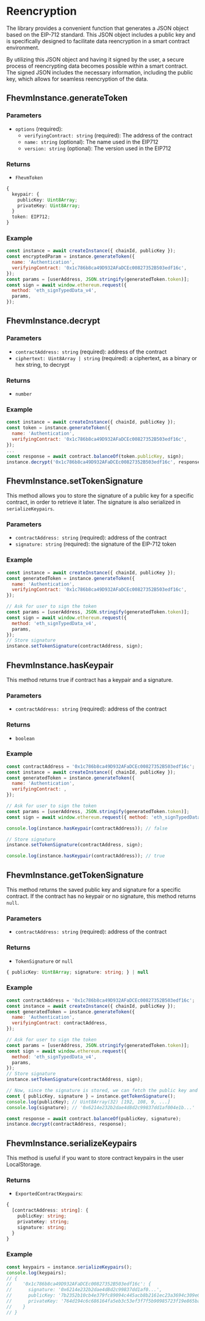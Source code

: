 # Reencryption

The library provides a convenient function that generates a JSON object based on the EIP-712 standard. This JSON object includes a public key and is specifically designed to facilitate data reencryption in a smart contract environment.

By utilizing this JSON object and having it signed by the user, a secure process of reencrypting data becomes possible within a smart contract. The signed JSON includes the necessary information, including the public key, which allows for seamless reencryption of the data.

## FhevmInstance.generateToken

### Parameters

- `options` (required):
  - `verifyingContract: string` (required): The address of the contract
  - `name: string` (optional): The name used in the EIP712
  - `version: string` (optional): The version used in the EIP712

### Returns

- `FhevmToken`

```typescript
{
  keypair: {
    publicKey: Uint8Array;
    privateKey: Uint8Array;
  }
  token: EIP712;
}
```

### Example

```javascript
const instance = await createInstance({ chainId, publicKey });
const encryptedParam = instance.generateToken({
  name: 'Authentication',
  verifyingContract: '0x1c786b8ca49D932AFaDCEc00827352B503edf16c',
});
const params = [userAddress, JSON.stringify(generatedToken.token)];
const sign = await window.ethereum.request({
  method: 'eth_signTypedData_v4',
  params,
});
```

## FhevmInstance.decrypt

### Parameters

- `contractAddress: string` (required): address of the contract
- `ciphertext: Uint8Array | string` (required): a ciphertext, as a binary or hex string, to decrypt

### Returns

- `number`

### Example

```javascript
const instance = await createInstance({ chainId, publicKey });
const token = instance.generateToken({
  name: 'Authentication',
  verifyingContract: '0x1c786b8ca49D932AFaDCEc00827352B503edf16c',
});
...
const response = await contract.balanceOf(token.publicKey, sign);
instance.decrypt('0x1c786b8ca49D932AFaDCEc00827352B503edf16c', response)

```

## FhevmInstance.setTokenSignature

This method allows you to store the signature of a public key for a specific contract, in order to retrieve it later. The signature is also serialized in `serializeKeypairs`.

### Parameters

- `contractAddress: string` (required): address of the contract
- `signature: string` (required): the signature of the EIP-712 token

### Example

```javascript
const instance = await createInstance({ chainId, publicKey });
const generatedToken = instance.generateToken({
  name: 'Authentication',
  verifyingContract: '0x1c786b8ca49D932AFaDCEc00827352B503edf16c',
});

// Ask for user to sign the token
const params = [userAddress, JSON.stringify(generatedToken.token)];
const sign = await window.ethereum.request({
  method: 'eth_signTypedData_v4',
  params,
});
// Store signature
instance.setTokenSignature(contractAddress, sign);
```

## FhevmInstance.hasKeypair

This method returns true if contract has a keypair and a signature.

### Parameters

- `contractAddress: string` (required): address of the contract

### Returns

- `boolean`

### Example

```javascript
const contractAddress = '0x1c786b8ca49D932AFaDCEc00827352B503edf16c';
const instance = await createInstance({ chainId, publicKey });
const generatedToken = instance.generateToken({
  name: 'Authentication',
  verifyingContract: ,
});

// Ask for user to sign the token
const params = [userAddress, JSON.stringify(generatedToken.token)];
const sign = await window.ethereum.request({ method: 'eth_signTypedData_v4', params });

console.log(instance.hasKeypair(contractAddress)); // false

// Store signature
instance.setTokenSignature(contractAddress, sign);

console.log(instance.hasKeypair(contractAddress)); // true
```

## FhevmInstance.getTokenSignature

This method returns the saved public key and signature for a specific contract. If the contract has no keypair or no signature, this method returns `null`.

### Parameters

- `contractAddress: string` (required): address of the contract

### Returns

- `TokenSignature` or `null`

```typescript
{ publicKey: Uint8Array; signature: string; } | null
```

### Example

```javascript
const contractAddress = '0x1c786b8ca49D932AFaDCEc00827352B503edf16c';
const instance = await createInstance({ chainId, publicKey });
const generatedToken = instance.generateToken({
  name: 'Authentication',
  verifyingContract: contractAddress,
});

// Ask for user to sign the token
const params = [userAddress, JSON.stringify(generatedToken.token)];
const sign = await window.ethereum.request({
  method: 'eth_signTypedData_v4',
  params,
});
// Store signature
instance.setTokenSignature(contractAddress, sign);

// Now, since the signature is stored, we can fetch the public key and signature later
const { publicKey, signature } = instance.getTokenSignature();
console.log(publicKey); // Uint8Array(32) [192, 108, 9, ...]
console.log(signature); // '0x6214e232b2dae4d8d2c99837dd1af004e1b...'

const response = await contract.balanceOf(publicKey, signature);
instance.decrypt(contractAddress, response);
```

## FhevmInstance.serializeKeypairs

This method is useful if you want to store contract keypairs in the user LocalStorage.

### Returns

- `ExportedContractKeypairs`:

```typescript
{
  [contractAddress: string]: {
    publicKey: string;
    privateKey: string;
    signature: string;
  }
}
```

### Example

```javascript
const keypairs = instance.serializeKeypairs();
console.log(keypairs);
// {
//    '0x1c786b8ca49D932AFaDCEc00827352B503edf16c': {
//      signature: '0x6214e232b2dae4d8d2c99837dd1af0...',
//      publicKey: '7b2352b10cb4e379fc89094c445acb8b2161ec23a3694c309e01e797ab2bae22',
//      privateKey: '764d194c6c686164fa5eb3c53ef3f7f5b90985723f19e865baf0961dd28991eb',
//    }
// }
```
